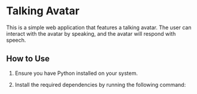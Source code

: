 # Talking Avatar

This is a simple web application that features a talking avatar. The user can interact with the avatar by speaking, and the avatar will respond with speech.

## How to Use

1. Ensure you have Python installed on your system.

2. Install the required dependencies by running the following command:

